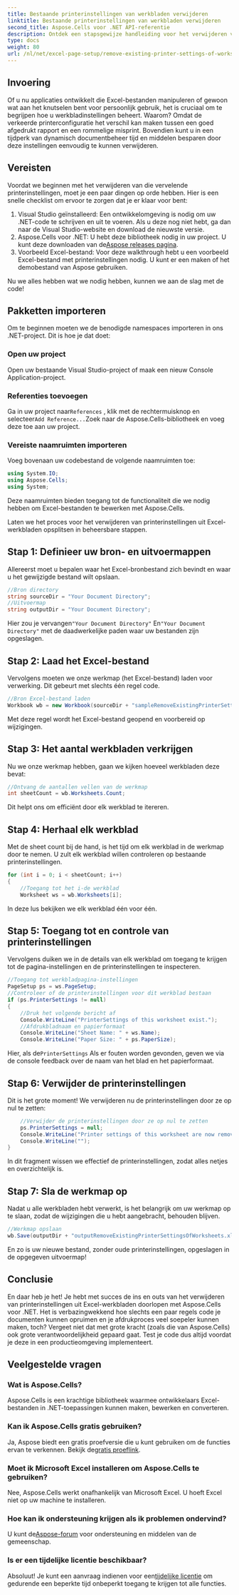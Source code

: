 ```yaml
---
title: Bestaande printerinstellingen van werkbladen verwijderen
linktitle: Bestaande printerinstellingen van werkbladen verwijderen
second_title: Aspose.Cells voor .NET API-referentie
description: Ontdek een stapsgewijze handleiding voor het verwijderen van printerinstellingen uit Excel-werkbladen met Aspose.Cells voor .NET, waarmee u moeiteloos de afdrukkwaliteit van uw document verbetert.
type: docs
weight: 80
url: /nl/net/excel-page-setup/remove-existing-printer-settings-of-worksheets/
---
```

## Invoering

Of u nu applicaties ontwikkelt die Excel-bestanden manipuleren of gewoon wat aan het knutselen bent voor persoonlijk gebruik, het is cruciaal om te begrijpen hoe u werkbladinstellingen beheert. Waarom? Omdat de verkeerde printerconfiguratie het verschil kan maken tussen een goed afgedrukt rapport en een rommelige misprint. Bovendien kunt u in een tijdperk van dynamisch documentbeheer tijd en middelen besparen door deze instellingen eenvoudig te kunnen verwijderen.

## Vereisten

Voordat we beginnen met het verwijderen van die vervelende printerinstellingen, moet je een paar dingen op orde hebben. Hier is een snelle checklist om ervoor te zorgen dat je er klaar voor bent:

1. Visual Studio geïnstalleerd: Een ontwikkelomgeving is nodig om uw .NET-code te schrijven en uit te voeren. Als u deze nog niet hebt, ga dan naar de Visual Studio-website en download de nieuwste versie.
2.  Aspose.Cells voor .NET: U hebt deze bibliotheek nodig in uw project. U kunt deze downloaden van de[Aspose releases pagina](https://releases.aspose.com/cells/net/).
3. Voorbeeld Excel-bestand: Voor deze walkthrough hebt u een voorbeeld Excel-bestand met printerinstellingen nodig. U kunt er een maken of het demobestand van Aspose gebruiken.

Nu we alles hebben wat we nodig hebben, kunnen we aan de slag met de code!

## Pakketten importeren

Om te beginnen moeten we de benodigde namespaces importeren in ons .NET-project. Dit is hoe je dat doet:

### Open uw project

Open uw bestaande Visual Studio-project of maak een nieuw Console Application-project.

### Referenties toevoegen

 Ga in uw project naar`References` , klik met de rechtermuisknop en selecteer`Add Reference...`Zoek naar de Aspose.Cells-bibliotheek en voeg deze toe aan uw project.

### Vereiste naamruimten importeren

Voeg bovenaan uw codebestand de volgende naamruimten toe:

```csharp
using System.IO;
using Aspose.Cells;
using System;
```

Deze naamruimten bieden toegang tot de functionaliteit die we nodig hebben om Excel-bestanden te bewerken met Aspose.Cells.

Laten we het proces voor het verwijderen van printerinstellingen uit Excel-werkbladen opsplitsen in beheersbare stappen.

## Stap 1: Definieer uw bron- en uitvoermappen

Allereerst moet u bepalen waar het Excel-bronbestand zich bevindt en waar u het gewijzigde bestand wilt opslaan.

```csharp
//Bron directory
string sourceDir = "Your Document Directory";
//Uitvoermap
string outputDir = "Your Document Directory";
```

 Hier zou je vervangen`"Your Document Directory"` En`"Your Document Directory"` met de daadwerkelijke paden waar uw bestanden zijn opgeslagen.

## Stap 2: Laad het Excel-bestand

Vervolgens moeten we onze werkmap (het Excel-bestand) laden voor verwerking. Dit gebeurt met slechts één regel code.

```csharp
//Bron Excel-bestand laden
Workbook wb = new Workbook(sourceDir + "sampleRemoveExistingPrinterSettingsOfWorksheets.xlsx");
```

Met deze regel wordt het Excel-bestand geopend en voorbereid op wijzigingen.

## Stap 3: Het aantal werkbladen verkrijgen

Nu we onze werkmap hebben, gaan we kijken hoeveel werkbladen deze bevat:

```csharp
//Ontvang de aantallen vellen van de werkmap
int sheetCount = wb.Worksheets.Count;
```

Dit helpt ons om efficiënt door elk werkblad te itereren.

## Stap 4: Herhaal elk werkblad

Met de sheet count bij de hand, is het tijd om elk werkblad in de werkmap door te nemen. U zult elk werkblad willen controleren op bestaande printerinstellingen.

```csharp
for (int i = 0; i < sheetCount; i++)
{
    //Toegang tot het i-de werkblad
    Worksheet ws = wb.Worksheets[i];
```

In deze lus bekijken we elk werkblad één voor één.

## Stap 5: Toegang tot en controle van printerinstellingen

Vervolgens duiken we in de details van elk werkblad om toegang te krijgen tot de pagina-instellingen en de printerinstellingen te inspecteren.

```csharp
//Toegang tot werkbladpagina-instellingen
PageSetup ps = ws.PageSetup;
//Controleer of de printerinstellingen voor dit werkblad bestaan
if (ps.PrinterSettings != null)
{
    //Druk het volgende bericht af
    Console.WriteLine("PrinterSettings of this worksheet exist.");
    //Afdrukbladnaam en papierformaat
    Console.WriteLine("Sheet Name: " + ws.Name);
    Console.WriteLine("Paper Size: " + ps.PaperSize);
```

 Hier, als de`PrinterSettings` Als er fouten worden gevonden, geven we via de console feedback over de naam van het blad en het papierformaat.

## Stap 6: Verwijder de printerinstellingen

Dit is het grote moment! We verwijderen nu de printerinstellingen door ze op nul te zetten:

```csharp
    //Verwijder de printerinstellingen door ze op nul te zetten
    ps.PrinterSettings = null;
    Console.WriteLine("Printer settings of this worksheet are now removed by setting it null.");
    Console.WriteLine("");
}
```

In dit fragment wissen we effectief de printerinstellingen, zodat alles netjes en overzichtelijk is.

## Stap 7: Sla de werkmap op

Nadat u alle werkbladen hebt verwerkt, is het belangrijk om uw werkmap op te slaan, zodat de wijzigingen die u hebt aangebracht, behouden blijven.

```csharp
//Werkmap opslaan
wb.Save(outputDir + "outputRemoveExistingPrinterSettingsOfWorksheets.xlsx");
```

En zo is uw nieuwe bestand, zonder oude printerinstellingen, opgeslagen in de opgegeven uitvoermap!

## Conclusie

En daar heb je het! Je hebt met succes de ins en outs van het verwijderen van printerinstellingen uit Excel-werkbladen doorlopen met Aspose.Cells voor .NET. Het is verbazingwekkend hoe slechts een paar regels code je documenten kunnen opruimen en je afdrukproces veel soepeler kunnen maken, toch? Vergeet niet dat met grote kracht (zoals die van Aspose.Cells) ook grote verantwoordelijkheid gepaard gaat. Test je code dus altijd voordat je deze in een productieomgeving implementeert.

## Veelgestelde vragen

### Wat is Aspose.Cells?  
Aspose.Cells is een krachtige bibliotheek waarmee ontwikkelaars Excel-bestanden in .NET-toepassingen kunnen maken, bewerken en converteren.

### Kan ik Aspose.Cells gratis gebruiken?  
Ja, Aspose biedt een gratis proefversie die u kunt gebruiken om de functies ervan te verkennen. Bekijk de[gratis proeflink](https://releases.aspose.com/).

### Moet ik Microsoft Excel installeren om Aspose.Cells te gebruiken?  
Nee, Aspose.Cells werkt onafhankelijk van Microsoft Excel. U hoeft Excel niet op uw machine te installeren.

### Hoe kan ik ondersteuning krijgen als ik problemen ondervind?  
 U kunt de[Aspose-forum](https://forum.aspose.com/c/cells/9) voor ondersteuning en middelen van de gemeenschap.

### Is er een tijdelijke licentie beschikbaar?  
 Absoluut! Je kunt een aanvraag indienen voor een[tijdelijke licentie](https://purchase.aspose.com/temporary-license/) om gedurende een beperkte tijd onbeperkt toegang te krijgen tot alle functies.